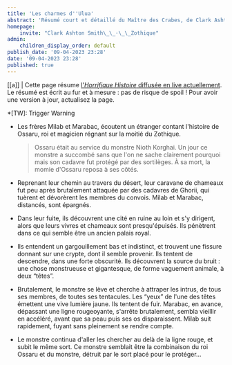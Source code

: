 ```yaml
---
title: 'Les charmes d''Ulua'
abstract: 'Résumé court et détaillé du Maître des Crabes, de Clark Ashton Smith !'
homepage:
    invite: "Clark Ashton Smith\_\_·\_\_Zothique"
admin:
    children_display_order: default
publish_date: '09-04-2023 23:28'
date: '09-04-2023 23:28'
published: true
---
```


[[a]]
| Cette page résume [l'_Horrifique Histoire_ diffusée en live actuellement](https://www.twitch.tv/vchabrette). Le résumé est écrit au fur et à mesure : pas de risque de spoil ! Pour avoir une version à jour, actualisez la page.


*[TW]: Trigger Warning

- Les frères Milab et Marabac, écoutent un étranger contant l'histoire de Ossaru, roi et magicien régnant sur la moitié du Zothique.
  > Ossaru était au service du monstre Nioth Korghai. Un jour ce monstre a succombé sans que l'on ne sache clairement pourquoi mais son cadavre fut protégé par des sortilèges. À sa mort, la momie d'Ossaru reposa à ses côtés.

- Reprenant leur chemin au travers du désert, leur caravane de chameaux fut peu après brutalement attaquée par des cadavres de Ghorii, qui tuèrent et dévorèrent les membres du convois. Milab et Marabac, distancés, sont épargnés.

- Dans leur fuite, ils découvrent une cité en ruine au loin et s'y dirigent, alors que leurs vivres et chameaux sont presqu'épuisés. Ils pénètrent dans ce qui semble être un ancien palais royal.

- Ils entendent un gargouillement bas et indistinct, et trouvent une fissure donnant sur une crypte, dont il semble provenir. Ils tentent de descendre, dans une forte obscurité. Ils découvrent la source du bruit : une chose monstrueuse et gigantesque, de forme vaguement animale, à deux “têtes”.

- Brutalement, le monstre se lève et cherche à attraper les intrus, de tous ses membres, de toutes ses tentacules. Les “yeux” de l'une des têtes émettent une vive lumière jaune. Ils tentent de fuir. Marabac, en avance, dépassant une ligne rougeoyante, s'arrête brutalement, sembla vieillir en accéléré, avant que sa peau puis ses os disparaissent. Milab suit rapidement, fuyant sans pleinement se rendre compte.

- Le monstre continua d'aller les chercher au delà de la ligne rouge, et subit le même sort. Ce monstre semblait être la combinaison du roi Ossaru et du monstre, détruit par le sort placé pour le protéger…